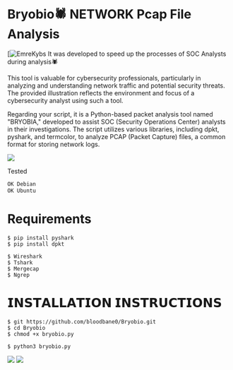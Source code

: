 # Bryobio🕷️ NETWORK Pcap File Analysis
[![EmreKybs](https://img.shields.io/badge/MadeBy-Emrekybs-red)
It was developed to speed up the processes of SOC Analysts during analysis🕷️

This tool is valuable for cybersecurity professionals, particularly in analyzing and understanding network traffic and potential security threats. 
The provided illustration reflects the environment and focus of a cybersecurity analyst using such a tool.

Regarding your script, it is a Python-based packet analysis tool named "BRYOBIA," developed to assist SOC (Security Operations Center) analysts in their investigations. 
The script utilizes various libraries, including dpkt, pyshark, and termcolor, to analyze PCAP (Packet Capture) files, a common format for storing network logs.

<img src="https://github.com/emrekybs/Bryobio/blob/main/bryobio.png">

Tested
```sh
OK Debian
OK Ubuntu
```

# Requirements
    $ pip install pyshark
    $ pip install dpkt
 
    $ Wireshark
    $ Tshark
    $ Mergecap
    $ Ngrep

# 𝗜𝗡𝗦𝗧𝗔𝗟𝗟𝗔𝗧𝗜𝗢𝗡 𝗜𝗡𝗦𝗧𝗥𝗨𝗖𝗧𝗜𝗢𝗡𝗦

    $ git https://github.com/bloodbane0/Bryobio.git
    $ cd Bryobio
    $ chmod +x bryobio.py
     
    $ python3 bryobio.py
<img src="https://github.com/emrekybs/Bryobio/blob/main/1.png">
<img src="https://github.com/emrekybs/Bryobio/blob/main/3.png">
